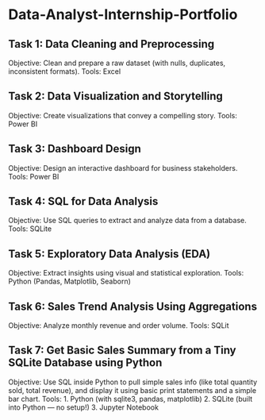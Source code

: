 # Data-Analyst-Internship-Portfolio
## Task 1: Data Cleaning and Preprocessing
Objective: Clean and prepare a raw dataset (with nulls, duplicates, inconsistent formats). 
Tools: Excel

## Task 2: Data Visualization and Storytelling
Objective: Create visualizations that convey a compelling story.
Tools: Power BI

## Task 3:  Dashboard Design
Objective: Design an interactive dashboard for business stakeholders.
Tools: Power BI

## Task 4: SQL for Data Analysis
 Objective: Use SQL queries to extract and analyze data from a database.
 Tools: SQLite

 ## Task 5: Exploratory Data Analysis (EDA)
 Objective: Extract insights using visual and statistical exploration.
 Tools: Python (Pandas, Matplotlib, Seaborn)

 ## Task 6: Sales Trend Analysis Using Aggregations
 Objective: Analyze monthly revenue and order volume.
 Tools: SQLit

 ## Task 7: Get Basic Sales Summary from a Tiny SQLite Database using Python
 Objective: Use SQL inside Python to pull simple sales info (like total quantity sold, total revenue), and
 display it using basic print statements and a simple bar chart.
 Tools: 1. Python (with sqlite3, pandas, matplotlib)
        2. SQLite (built into Python — no setup!)
        3. Jupyter Notebook 
